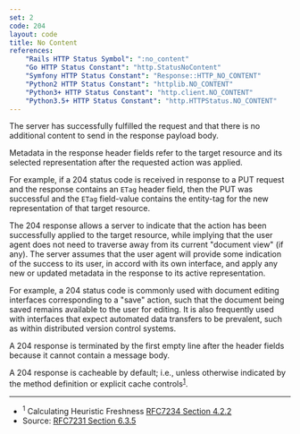 ```yaml
---
set: 2
code: 204
layout: code
title: No Content
references:
    "Rails HTTP Status Symbol": ":no_content"
    "Go HTTP Status Constant": "http.StatusNoContent"
    "Symfony HTTP Status Constant": "Response::HTTP_NO_CONTENT"
    "Python2 HTTP Status Constant": "httplib.NO_CONTENT"
    "Python3+ HTTP Status Constant": "http.client.NO_CONTENT"
    "Python3.5+ HTTP Status Constant": "http.HTTPStatus.NO_CONTENT"
---
```


The server has successfully fulfilled the request and that there is no
additional content to send in the response payload body.

Metadata in the response header fields refer to the target resource and
its selected representation after the requested action was applied.

For example, if a 204 status code is received in response to a PUT
request and the response contains an `ETag` header field, then the PUT was
successful and the `ETag` field-value contains the entity-tag for the new
representation of that target resource.

The 204 response allows a server to indicate that the action has been
successfully applied to the target resource, while implying that the
user agent does not need to traverse away from its current "document
view" (if any). The server assumes that the user agent will provide some
indication of the success to its user, in accord with its own interface,
and apply any new or updated metadata in the response to its active
representation.

For example, a 204 status code is commonly used with document editing
interfaces corresponding to a "save" action, such that the document
being saved remains available to the user for editing. It is also
frequently used with interfaces that expect automated data transfers to
be prevalent, such as within distributed version control systems.

A 204 response is terminated by the first empty line after the header
fields because it cannot contain a message body.

A 204 response is cacheable by default; i.e., unless otherwise indicated
by the method definition or explicit cache
controls<sup>[1](#ref-1)</sup>.

---

* <span id="ref-1"><sup>1</sup> Calculating Heuristic Freshness
[RFC7234 Section 4.2.2][2]</span>
* Source: [RFC7231 Section 6.3.5][1]

[1]: <{{site.rfcUrl}}/rfc7231#section-6.3.5>
[2]: <{{site.rfcUrl}}/rfc7234#section-4.2.2>
